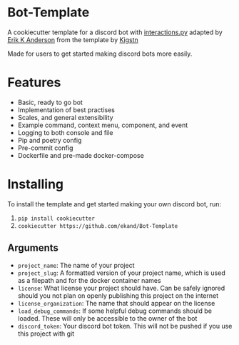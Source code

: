 # Bot-Template

A cookiecutter template for a discord bot with [interactions.py](https://github.com/interactions-py/interactions.py) adapted by [Erik K Anderson](https://github.com/ekand) from the template by [Kigstn](https://github.com/Kigstn)

Made for users to get started making discord bots more easily.


# Features

- Basic, ready to go bot
- Implementation of best practises
- Scales, and general extensibility
- Example command, context menu, component, and event
- Logging to both console and file
- Pip and poetry config
- Pre-commit config
- Dockerfile and pre-made docker-compose


# Installing

To install the template and get started making your own discord bot, run:

1) `pip install cookiecutter`
2) `cookiecutter https://github.com/ekand/Bot-Template`


## Arguments

- `project_name`: The name of your project
- `project_slug`: A formatted version of your project name, which is used as a filepath and for the docker container names
- `license`: What license your project should have. Can be safely ignored should you not plan on openly publishing this project on the internet
- `license_organization`: The name that should appear on the license
- `load_debug_commands`: If some helpful debug commands should be loaded. These will only be accessible to the owner of the bot
- `discord_token`: Your discord bot token. This will not be pushed if you use this project with git
